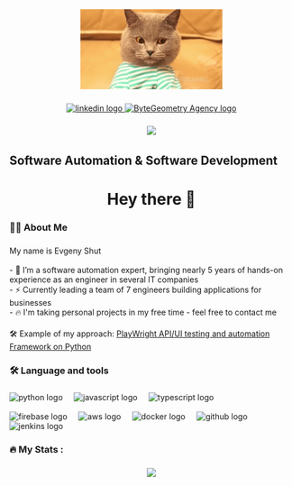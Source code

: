 

<div align="center">
  <img src="cat.gif" width="50%">
</div>

###

<div align="center">
<a href="https://www.linkedin.com/in/eugeneshut/" target="_blank">
  <img src="https://img.shields.io/static/v1?message=LinkedIn&logo=linkedin&label=&color=0077B5&logoColor=white&labelColor=&style=for-the-badge" 
       height="25" alt="linkedin logo"/>
</a>
<a href="https://bytegeometry.com/" target="_blank">
  <img src="https://img.shields.io/static/v1?message=My Agency&label=&color=6366f1&logoColor=white&labelColor=&style=for-the-badge" height="25" alt="ByteGeometry Agency logo"/>
</a>
</div>

###

<div align="center">
  <img src="https://visitor-badge.laobi.icu/badge?page_id=eshut&"  />
</div>

###

Software Automation & Software Development
---------------------------------------------------

<h1 align="center">Hey there 👋</h1>

###

<h3 align="left">👩‍💻  About Me</h3>

###

<p align="left">My name is Evgeny Shut<br>
<br>- 🔭 I’m a software automation expert, bringing nearly 5 years of hands-on experience as an engineer in several IT companies
<br>- ⚡ Currently leading a team of 7 engineers building applications for businesses
<br>- 🔥 I'm taking personal projects in my free time - feel free to contact me</p>

#### 
🛠️ Example of my approach: [PlayWright API/UI testing and automation Framework on Python](https://github.com/eshut/Inject-Framework)

###

<h3 align="left">🛠 Language and tools</h3>

###

<div align="left">
  <img src="https://cdn.jsdelivr.net/gh/devicons/devicon/icons/python/python-original-wordmark.svg" height="40" alt="python logo" />
  <img width="12" />
  <img src="https://cdn.jsdelivr.net/gh/devicons/devicon/icons/javascript/javascript-original.svg" height="40" alt="javascript logo" />
  <img width="12" />
  <img src="https://cdn.jsdelivr.net/gh/devicons/devicon/icons/typescript/typescript-original.svg" height="40" alt="typescript logo" />
  <img width="12" />
  <br>
  <br>
  <img src="https://cdn.jsdelivr.net/gh/devicons/devicon/icons/firebase/firebase-plain-wordmark.svg" height="40" alt="firebase logo" />
  <img width="12" />
  <img src="https://cdn.jsdelivr.net/gh/devicons/devicon/icons/amazonwebservices/amazonwebservices-original-wordmark.svg" height="40" alt="aws logo" />
  <img width="12" />
  <img src="https://cdn.jsdelivr.net/gh/devicons/devicon/icons/docker/docker-plain-wordmark.svg" height="40" alt="docker logo" />
  <img width="12" />
  <img src="https://cdn.jsdelivr.net/gh/devicons/devicon/icons/github/github-original-wordmark.svg" height="40" alt="github logo" />
  <img width="12" />
  <img src="https://cdn.jsdelivr.net/gh/devicons/devicon/icons/jenkins/jenkins-original.svg" height="40" alt="jenkins logo" />
</div>


###

<h3 align="left">🔥   My Stats :</h3>

###

<div align="center">
  <img src="https://github-readme-stats.vercel.app/api/top-langs/?username=eshut&theme=default&show_icons=true&hide_border=true&layout=compact">
</div>

###
